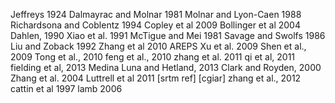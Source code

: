 Jeffreys 1924
Dalmayrac and Molnar 1981
Molnar and Lyon-Caen 1988
Richardsona and Coblentz 1994
Copley et al 2009
Bollinger et al 2004
Dahlen, 1990
Xiao et al. 1991
McTigue and Mei 1981
Savage and Swolfs 1986
Liu and Zoback 1992
Zhang et al 2010 AREPS
Xu et al. 2009
Shen et al., 2009
Tong et al., 2010
feng et al., 2010
zhang et al. 2011
qi et al, 2011
fielding et al, 2013
Medina Luna and Hetland, 2013
Clark and Royden, 2000
Zhang et al. 2004
Luttrell et al 2011
[srtm ref]
[cgiar]
zhang et al., 2012
cattin et al 1997
lamb 2006


